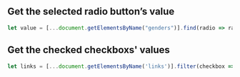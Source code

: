 ## Get the selected radio button’s value

```javascript
let value = [...document.getElementsByName("genders")].find(radio => radio.checked).value
```

## Get the checked checkboxs' values

```javascript
let links = [...document.getElementsByName('links')].filter(checkbox => checkbox.checked);
```
